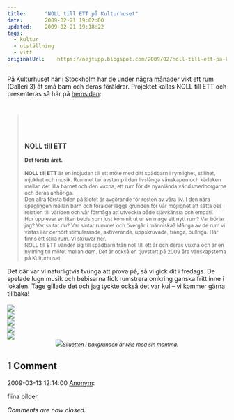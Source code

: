 ```yaml
---
title:		"NOLL till ETT på Kulturhuset"
date:		2009-02-21 19:02:00
updated:	2009-02-21 19:18:22
tags: 
  - kultur
  - utställning
  - vitt	
originalUrl:	https://nejtupp.blogspot.com/2009/02/noll-till-ett-pa-kulturhuset.html
---
```


På Kulturhuset här i Stockholm har de under några månader vikt ett rum (Galleri 3) åt små barn och deras föräldrar. Projektet kallas NOLL till ETT och presenteras så här på <a href="http://www.kulturhuset.stockholm.se/default.asp?id=3191&domain=http%3A%2F%2Fkulturhuset.stockholm.se%2F&url=default.asp%3Fid%3D26194">hemsidan</a>:<br><h1></h1><blockquote><h1 style="font-weight: bold;"><span style="font-size:130%;"><br></span></h1><span style="font-size:85%;"><strong><span style="color: rgb(56, 56, 56);"><span style="background-color: rgb(255, 255, 255);"><span style="font-size:130%;">NOLL till ETT<br></span><br>Det första året.</span></span></strong><br><br></span><div><span style="font-size:85%;"><strong>NOLL till ETT</strong> är en inbjudan till ett möte med ditt spädbarn i rymlighet, stillhet, mjukhet och musik. Rummet tar avstamp i den livslånga vänskapen och kärleken mellan det lilla barnet och den vuxna, ett rum för de nyanlända världsmedborgarna och deras anhöriga.<span style> </span></span></div> <div><span style="font-size:85%;"> </span></div> <div><span style="font-size:85%;">Den allra första tiden på klotet är avgörande för resten av våra liv. I den nära speglingen mellan barn och förälder läggs grunden för vår möjlighet att sätta oss i relation till världen och vår förmåga att utveckla både självkänsla och empati. </span></div> <div><span style="font-size:85%;"> </span></div> <div><span style="font-size:85%;">Hur upplever en liten bebis som just kommit ut ur en mage ett nytt rum? Var börjar jag? Var slutar du? Var slutar rummet och övergår i människa? Många av de rum vi vistas i är oerhört stimulerande, aktiverande, uppskruvade, trånga, bullriga. Här finns ett stilla rum. Vi skruvar ner. </span></div> <div><span style="font-size:85%;"> </span></div> <div><span style="font-size:85%;">NOLL till ETT vänder sig till spädbarn från noll till ett år och deras vuxna och är en hyllning till mötet mellan dem. Det är också en tjuvstart på 2009 års vänskapstema på Kulturhuset.</span></div></blockquote>Det där var vi naturligtvis tvunga att prova på, så vi gick dit i fredags. De spelade lugn musik och bebisarna fick rumstrera omkring ganska fritt inne i lokalen. Tage gillade det och jag tyckte också det var kul – vi kommer gärna tillbaka!<br><br><img src="../../../../img/_MG_1139_1024pix.jpg"><br><img src="../../../../img/_MG_1152_1024pix.jpg"><br><img src="../../../../img/_MG_1161_1024pix.jpg"><br><img src="../../../../img/_MG_1174_1024pix-2.jpg"><br><img src="../../../../img/_MG_1176_1024pix.jpg"><br><div style="text-align: center;"><img src="../../../../img/_MG_1188_1024pix.jpg"><span style="font-size:85%;"><span style="font-style: italic;">Siluetten i bakgrunden är Nils med sin mamma.</span></span><br></div>

<div class="comments">
	<div class="comments-header"><h2>1 Comment</h2></div>
	<div class="comments-body">
			<div class="comment" id="comment-7134146458833881035">
				<p class="comment-header">
					<date datetime="2009-03-13T12:14:00.000+01:00">2009-03-13 12:14:00</date> 
					<a href="undefined" rel="nofollow">Anonym</a>:
				</p>
				<div class="comment-content"><p>fiina bilder</p></div>
				<div class="comment-footer"></div>
			</div></div>
	<p class="comments-footer"><em>Comments are now closed.</em></p>
</div>